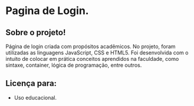 # Pagina de Login.

## Sobre o projeto!
Página de login criada com propósitos acadêmicos. No projeto, foram utilizadas as linguagens JavaScript, CSS e HTML5. Foi desenvolvida com o intuito de colocar em prática conceitos aprendidos na faculdade, como sintaxe, container, lógica de programação, entre outros.

## Licença para:
- Uso educacional.


 






